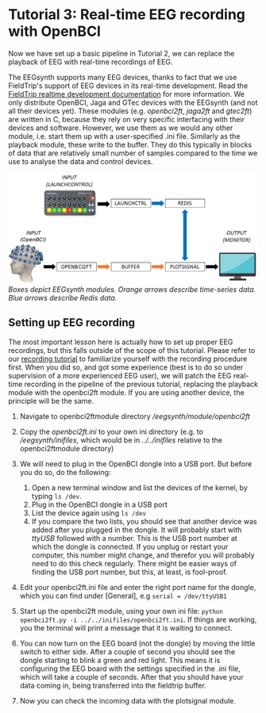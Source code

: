 
# Tutorial 3: Real-time EEG recording with OpenBCI

Now we have set up a basic pipeline in Tutorial 2, we can replace the playback of EEG with real-time recordings of EEG. 

The EEGsynth supports many EEG devices, thanks to fact that we use FieldTrip's support of EEG devices in its real-time development. 
Read the [FieldTrip realtime development documentation](http://www.fieldtriptoolbox.org/development/realtime/implementation) 
for more information. We only distribute OpenBCI, Jaga and GTec devices with the EEGsynth (and not all their devices yet). 
These modules (e.g. _openbci2ft_, _jaga2ft_ and _gtec2ft_) are written in C, because they rely on very specific interfacing 
with their devices and software. However, we use them as we would any other module, i.e. start them up with a user-specified .ini file. Similarly as the playback module, these write to the buffer. They do this typically in blocks of data that are relatively small number of samples compared to the time  we use to analyse the data and control devices.

![Schema Tutorial 3](figures/Tutorial3.png)
*Boxes depict EEGsynth modules. Orange arrows describe time-series data. Blue arrows describe Redis data.*

## Setting up EEG recording

The most important lesson here is actually how to set up proper EEG recordings, but this falls outside of the scope of this tutorial. Please refer to our [recording tutorial](https://braincontrolclub.miraheze.org/wiki/Recording_tutorial "Recording tutorial") to familiarize yourself with the recording procedure first. When you did so, and got some experience (best is to do so under supervision of a more experienced EEG user), we will patch the EEG real-time recording in the pipeline of the previous tutorial, replacing the playback module with the openbci2ft module. If you are using another device, the principle will be the same.

1.   Navigate to openbci2ftmodule directory _/eegsynth/module/openbci2ft_
2.   Copy the _openbci2ft.ini_ to your own ini directory (e.g. to _/eegsynth/inifiles_, 
which would be in _../../inifiles_ relative to the openbci2ftmodule directory)
3.   We will need to plug in the OpenBCI dongle into a USB port. But before you do so, do the following:
     1.   Open a new terminal window and list the devices of the kernel, by typing 
     ```ls /dev```.
     2.   Plug in the OpenBCI dongle in a USB port
     3.   List the device again using ```ls /dev```
     4.   If you compare the two lists, you should see that another device was added after you plugged in the dongle. It will probably start with _ttyUSB_ followed with a number. This is the USB port number at which the dongle is connected. If you unplug or restart your computer, this number might change, and therefor you will probably need to do this check regularly. There might be easier ways of finding the USB port number, but this, at least, is fool-proof.

4.   Edit your openbci2ft.ini file and enter the right port name for the dongle, which you can find under [General], e.g ```serial = /dev/ttyUSB1```
5.   Start up the openbci2ft module, using your own ini file: ```python openbci2ft.py -i ../../inifiles/openbci2ft.ini```. If things are working, you the terminal will print a message that it is waiting to connect.
6.   You can now turn on the EEG board (not the dongle) by moving the little switch to either side. After a couple of second you should see the dongle starting to blink a green and red light. This means it is configuring the EEG board with the settings specified in the .ini file, which will take a couple of seconds. After that you should have your data coming in, being transferred into the fieldtrip buffer.
7.   Now you can check the incoming data with the plotsignal module.
